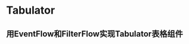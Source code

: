 # Tabulator

## 用EventFlow和FilterFlow实现Tabulator表格组件

<code src="./demos/EventFilterTableDemo.tsx"></code>
